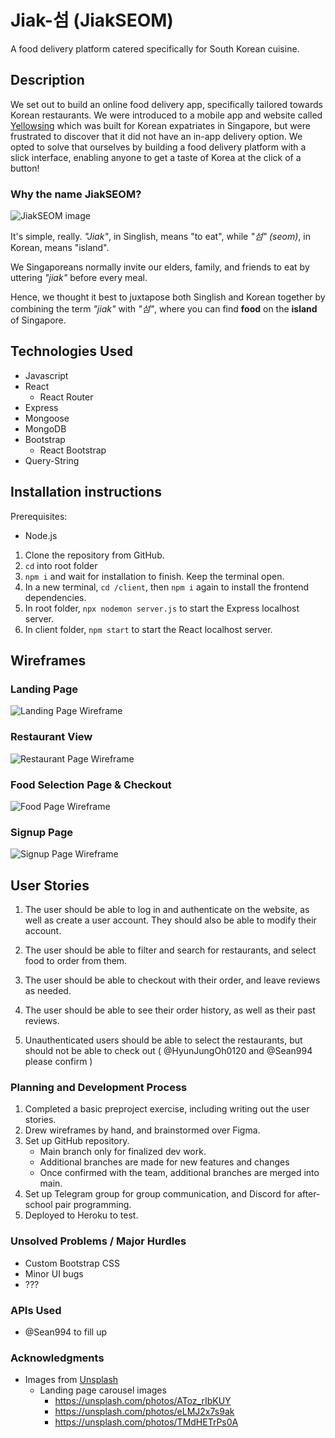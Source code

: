 # Jiak-섬 (JiakSEOM)
A food delivery platform catered specifically for South Korean cuisine.

## Description
We set out to build an online food delivery app, specifically tailored towards Korean restaurants. We were introduced to a mobile app and website called [Yellowsing](https://yellowsing.com/) which was built for Korean expatriates in Singapore, but were frustrated to discover that it did not have an in-app delivery option. We opted to solve that ourselves by building a food delivery platform with a slick interface, enabling anyone to get a taste of Korea at the click of a button!

### Why the name JiakSEOM?

![JiakSEOM image](/readmeImages/jiakseom.jpeg)


It's simple, really. _"Jiak"_, in Singlish, means "to eat", while _"섬" (seom)_, in Korean, means "island".

We Singaporeans normally invite our elders, family, and friends to eat by uttering _"jiak"_ before every meal.

Hence, we thought it best to juxtapose both Singlish and Korean together by combining the term _"jiak"_ with _"섬"_, where you can find **food** on the **island** of Singapore.

## Technologies Used
* Javascript
* React
    * React Router
* Express
* Mongoose
* MongoDB
* Bootstrap
    * React Bootstrap
* Query-String


## Installation instructions

Prerequisites:
* Node.js
1. Clone the repository from GitHub.
2. `cd` into root folder
3. `npm i` and wait for installation to finish. Keep the terminal open.
4. In a new terminal, `cd /client`, then `npm i` again to install the frontend dependencies.
5. In root folder, `npx nodemon server.js` to start the Express localhost server.
6. In client folder, `npm start` to start the React localhost server.

## Wireframes

### Landing Page
![Landing Page Wireframe](/readmeImages/wireframe_landingPage.jpg)

### Restaurant View
![Restaurant Page Wireframe](/readmeImages/wireframe_restaurantPage.jpg)

### Food Selection Page & Checkout
![Food Page Wireframe](/readmeImages/wireframe_foodPage.jpg)

### Signup Page
![Signup Page Wireframe](/readmeImages/wireframe_signupPage.jpg)

## User Stories
1. The user should be able to log in and authenticate on the website, as well as create a user account. They should also be able to modify their account.

2. The user should be able to filter and search for restaurants, and select food to order from them.

3. The user should be able to checkout with their order, and leave reviews as needed.

4. The user should be able to see their order history, as well as their past reviews.

5. Unauthenticated users should be able to select the restaurants, but should not be able to check out ( @HyunJungOh0120 and @Sean994 please confirm )

### Planning and Development Process
1. Completed a basic preproject exercise, including writing out the user stories.
2. Drew wireframes by hand, and brainstormed over Figma.
3. Set up GitHub repository.
    * Main branch only for finalized dev work.
    * Additional branches are made for new features and changes
    * Once confirmed with the team, additional branches are merged into main.
4. Set up Telegram group for group communication, and Discord for after-school pair programming.
5. Deployed to Heroku to test.

### Unsolved Problems / Major Hurdles
* Custom Bootstrap CSS
* Minor UI bugs
* ???

### APIs Used
- @Sean994 to fill up

### Acknowledgments
* Images from [Unsplash](https://unsplash.com/)
    * Landing page carousel images
        * https://unsplash.com/photos/AToz_rIbKUY
        * https://unsplash.com/photos/eLMJ2x7s9ak
        * https://unsplash.com/photos/TMdHETrPs0A
